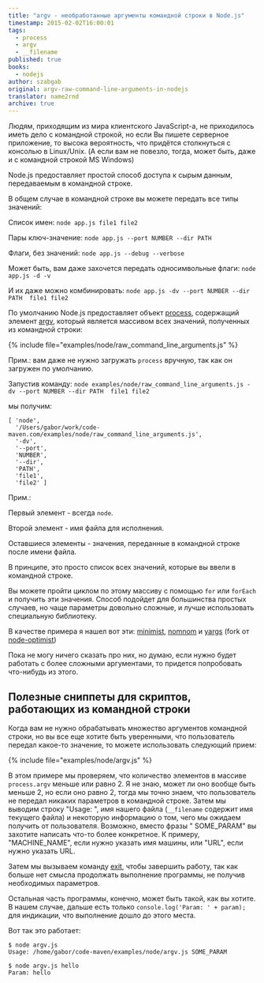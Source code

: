 ```yaml
---
title: "argv - необработанные аргументы командной строки в Node.js"
timestamp: 2015-02-02T16:00:01
tags:
  - process
  - argv
  - __filename
published: true
books:
  - nodejs
author: szabgab
original: argv-raw-command-line-arguments-in-nodejs
translator: name2rnd
archive: true
---
```



Людям, приходящим из мира клиентского JavaScript-а, не приходилось иметь дело с командной строкой, но если Вы пишете серверное приложение, то высока вероятность, что придётся столкнуться с консолью в Linux/Unix. (А если вам не повезло, тогда, может быть, даже и с командной строкой MS Windows)

Node.js предоставляет простой способ доступа к сырым данным, передаваемым в командной строке.


В общем случае в командной строке вы можете передать все типы значений:

Список имен: `node app.js file1 file2`

Пары ключ-значение: `node app.js --port NUMBER --dir PATH`

Флаги, без значений: `node app.js --debug --verbose`

Может быть, вам даже захочется передать односимвольные флаги: `node app.js -d -v`

И их даже можно комбинировать: `node app.js -dv --port NUMBER --dir PATH  file1 file2`

По умолчанию Node.js предоставляет объект [process](http://nodejs.org/api/process.html#process_process_argv), содержащий элемент [argv](http://nodejs.org/api/process.html#process_process_argv), который является массивом всех значений, полученных из командной строки:

{% include file="examples/node/raw_command_line_arguments.js" %}

Прим.: вам даже не нужно загружать `process` вручную, так как он загружен по умолчанию.

Запустив команду: `node examples/node/raw_command_line_arguments.js -dv --port NUMBER --dir PATH  file1 file2`

мы получим:

```
[ 'node',
  '/Users/gabor/work/code-maven.com/examples/node/raw_command_line_arguments.js',
  '-dv',
  '--port',
  'NUMBER',
  '--dir',
  'PATH',
  'file1',
  'file2' ]
```

Прим.: 

Первый элемент - всегда `node`.

Второй элемент - имя файла для исполнения.

Оставшиеся элементы - значения, переданные в командной строке после имени файла.

В принципе, это просто список всех значений, которые вы ввели в командной строке.

Вы можете пройти циклом по этому массиву с помощью `for` или `forEach` и получить эти значения. Способ подойдет для большинства простых случаев, но чаще параметры довольно сложные, и лучше использовать специальную библиотеку.

В качестве примера я нашел вот эти: [minimist](https://www.npmjs.com/package/minimist),
[nomnom](https://github.com/harthur/nomnom) и
[yargs](https://github.com/chevex/yargs)
(fork от [node-optimist](https://github.com/substack/node-optimist))

Пока не могу ничего сказать про них, но думаю, если нужно будет работать с более сложными аргументами, то придется попробовать что-нибудь из этого.

## Полезные сниппеты для скриптов, работающих из командной строки

Когда вам не нужно обрабатывать множество аргументов командной строки, но вы все еще хотите быть уверенными, 
что пользователь передал какое-то значение, то можете использовать следующий прием:

{% include file="examples/node/argv.js" %}

В этом примере мы проверяем, что количество элементов в массиве `process.argv` меньше или равно 2.
Я не знаю, может ли оно вообще быть меньше 2, но если оно равно 2, тогда мы точно знаем, что пользователь не передал никаких параметров в командной строке.
Затем мы выводим строку "Usage: ", имя нашего файла (`__filename` содержит имя текущего файла) и некоторую информацию о том, 
чего мы ожидаем получить от пользователя. Возможно, вместо фразы " SOME_PARAM" вы захотите написать что-то более конкретное. 
К примеру, "MACHINE_NAME", если нужно указать имя машины, или "URL", если нужно указать URL.

Затем мы вызываем команду [exit](/how-to-exit-a-nodejs-script), чтобы завершить работу, 
так как больше нет смысла продолжать выполнение программы, не получив необходимых параметров.

Остальная часть программы, конечно, может быть такой, как вы хотите. 
В нашем случае, дальше есть только `console.log('Param: ' + param);` для индикации, что выполнение дошло до этого места.

Вот так это работает:

```
$ node argv.js 
Usage: /home/gabor/code-maven/examples/node/argv.js SOME_PARAM
```

```
$ node argv.js hello
Param: hello
```